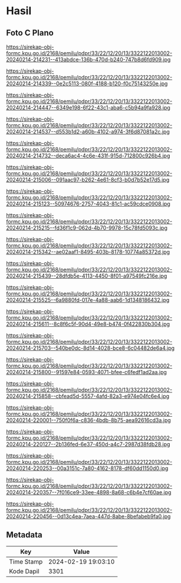 # Hasil

## Foto C Plano

https://sirekap-obj-formc.kpu.go.id/2168/pemilu/pdpr/33/22/12/20/13/3322122013002-20240214-214231--413abdce-136b-470d-b240-747b8d6fd909.jpg

https://sirekap-obj-formc.kpu.go.id/2168/pemilu/pdpr/33/22/12/20/13/3322122013002-20240214-214339--0e2c5113-080f-4188-b120-f0c75143250e.jpg

https://sirekap-obj-formc.kpu.go.id/2168/pemilu/pdpr/33/22/12/20/13/3322122013002-20240214-214447--6349e198-6f22-43c1-aba6-c5b94a9fa928.jpg

https://sirekap-obj-formc.kpu.go.id/2168/pemilu/pdpr/33/22/12/20/13/3322122013002-20240214-214537--d553b1d2-a60b-4102-a974-3f6d87081a2c.jpg

https://sirekap-obj-formc.kpu.go.id/2168/pemilu/pdpr/33/22/12/20/13/3322122013002-20240214-214732--deca6ac4-4c6e-431f-915d-712800c926b4.jpg

https://sirekap-obj-formc.kpu.go.id/2168/pemilu/pdpr/33/22/12/20/13/3322122013002-20240214-215006--091aac97-b262-4e61-8cf3-b0d7b52e17d5.jpg

https://sirekap-obj-formc.kpu.go.id/2168/pemilu/pdpr/33/22/12/20/13/3322122013002-20240214-215123--50974676-2757-4043-81c1-ac59cdce0908.jpg

https://sirekap-obj-formc.kpu.go.id/2168/pemilu/pdpr/33/22/12/20/13/3322122013002-20240214-215215--fd36f1c9-062d-4b70-9978-15c78fd5093c.jpg

https://sirekap-obj-formc.kpu.go.id/2168/pemilu/pdpr/33/22/12/20/13/3322122013002-20240214-215342--ae02aaf1-8495-403b-8178-10774a85372d.jpg

https://sirekap-obj-formc.kpu.go.id/2168/pemilu/pdpr/33/22/12/20/13/3322122013002-20240214-215439--28dfdb5e-4113-4450-8f01-a97549fc216e.jpg

https://sirekap-obj-formc.kpu.go.id/2168/pemilu/pdpr/33/22/12/20/13/3322122013002-20240214-215525--6a9880fd-017e-4a88-aab6-1d1348186432.jpg

https://sirekap-obj-formc.kpu.go.id/2168/pemilu/pdpr/33/22/12/20/13/3322122013002-20240214-215611--8c8f6c5f-90d4-49e8-b474-0f422830b304.jpg

https://sirekap-obj-formc.kpu.go.id/2168/pemilu/pdpr/33/22/12/20/13/3322122013002-20240214-215703--540be0dc-8d14-4028-bce8-6c04482de6a4.jpg

https://sirekap-obj-formc.kpu.go.id/2168/pemilu/pdpr/33/22/12/20/13/3322122013002-20240214-215800--91597e84-0593-4071-bfee-c6fedf1ad2aa.jpg

https://sirekap-obj-formc.kpu.go.id/2168/pemilu/pdpr/33/22/12/20/13/3322122013002-20240214-215858--cbfead5d-5557-4afd-82a3-e974e04fc6e4.jpg

https://sirekap-obj-formc.kpu.go.id/2168/pemilu/pdpr/33/22/12/20/13/3322122013002-20240214-220001--750f0f6a-c836-4bdb-8b75-aea92616cd3a.jpg

https://sirekap-obj-formc.kpu.go.id/2168/pemilu/pdpr/33/22/12/20/13/3322122013002-20240214-220127--2b136fed-6e37-450d-a4c7-2987d38fdb28.jpg

https://sirekap-obj-formc.kpu.go.id/2168/pemilu/pdpr/33/22/12/20/13/3322122013002-20240214-220253--00a3151c-7a80-4162-8178-df60dd1150d0.jpg

https://sirekap-obj-formc.kpu.go.id/2168/pemilu/pdpr/33/22/12/20/13/3322122013002-20240214-220357--7f016ce9-33ee-4898-8a68-c6b4e7cf60ae.jpg

https://sirekap-obj-formc.kpu.go.id/2168/pemilu/pdpr/33/22/12/20/13/3322122013002-20240214-220456--0d13c4ea-7aea-447d-8abe-8befabeb9fa0.jpg


## Metadata

| Key        | Value               |
| ---------- | ------------------- |
| Time Stamp | 2024-02-19 19:03:10 |
| Kode Dapil | 3301                |



